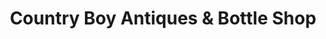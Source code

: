 ---
title: "Country Boy Antiques & Bottle Shop"
url: /selma/country-boy-antiques-and-bottle-shop/
shop: antiques
---